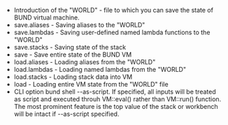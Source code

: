 * Introduction of the "WORLD" - file to which you can save the state of BUND virtual machine.
* save.aliases - Saving aliases to the "WORLD"
* save.lambdas - Saving user-defined named lambda functions to the "WORLD"
* save.stacks - Saving state of the stack
* save - Save entire state of the BUND VM
* load.aliases - Loading aliases from the "WORLD"
* load.lambdas - Loading named lambdas from the "WORLD"
* load.stacks - Loading stack data into VM
* load - Loading entire VM state from the "WORLD" file
* CLI option bund shell --as-script. If specified, all inputs will be treated as script and executed throuh VM::eval() rather than VM::run() function. The most prominent feature is the top value of the stack or workbench will be intact if --as-script specified.
